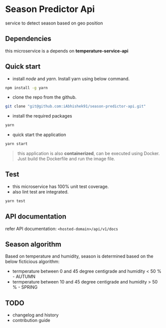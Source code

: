 # Season Predictor Api

service to detect season based on geo position

## Dependencies

this microservice is a depends on **temperature-service-api**

## Quick start

* install *node* and *yarn*. Install yarn using below command.

```sh
npm install -g yarn
```

* clone the repo from the github.

```sh
git clone "git@github.com:iAbhishek91/season-predictor-api.git"
```

* install the required packages

```sh
yarn
```

* quick start the application

```sh
yarn start
```

> this application is also **containerized**, can be executed using Docker. Just build the Dockerfile and run the image file.

## Test

* this microservice has 100% unit test coverage.
* also lint test are integrated.

```sh
yarn test
```

## API documentation

refer API documentation: `<hosted-domain>/api/v1/docs`

## Season algorithm

Based on temperature and humidity, season is determined based on the below ficticious algorithm:

* termperature between 0 and 45 degree centigrade and humidity < 50 % - AUTUMN
* termperature between 10 and 45 degree centigrade and humidity > 50 % - SPRING

## TODO

* changelog and history
* contribution guide